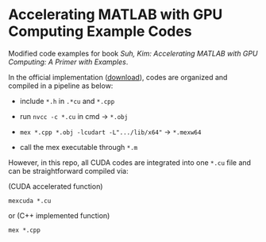 # Accelerating MATLAB with GPU Computing Example Codes

Modified code examples for book *Suh, Kim: Accelerating MATLAB with GPU Computing: A Primer with Examples*.


In the official implementation ([download](https://booksite.elsevier.com/9780124080805)), codes are organized and compiled in a pipeline as below:

- include `*.h` in `.*cu` and `*.cpp` 

- run `nvcc -c *.cu` in cmd -> `*.obj`
- `mex *.cpp *.obj -lcudart -L".../lib/x64"` -> `*.mexw64`
- call the mex executable through `*.m`



However, in this repo, all CUDA codes are integrated into one `*.cu` file and can be straightforward compiled via:

(CUDA accelerated function)

```
mexcuda *.cu
```

or (C++ implemented function)

```
mex *.cpp
```

